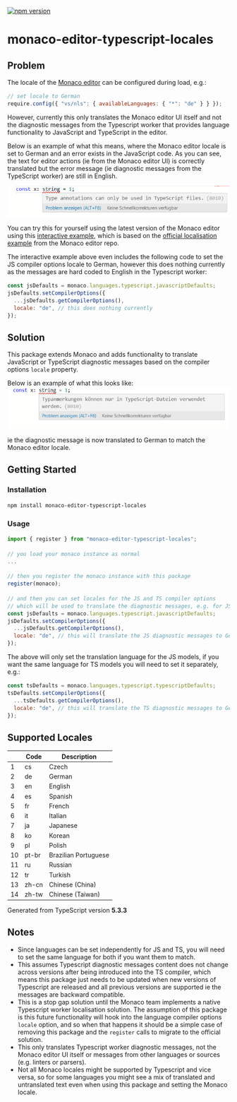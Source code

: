[![npm version](https://img.shields.io/npm/v/monaco-editor-typescript-locales.svg)](https://www.npmjs.com/package/monaco-editor-typescript-locales)

# monaco-editor-typescript-locales

## Problem

The locale of the [Monaco editor](https://github.com/microsoft/monaco-editor) can be configured during load, e.g.:

```js
// set locale to German
require.config({ "vs/nls": { availableLanguages: { "*": "de" } } });
```

However, currently this only translates the Monaco editor UI itself and not the diagnostic messages from the Typescript worker that provides language functionality to JavaScript and TypeScript in the editor.

Below is an example of what this means, where the Monaco editor locale is set to German and an error exists in the JavaScript code. As you can see, the text for editor actions (ie from the Monaco editor UI) is correctly translated but the error message (ie diagnostic messages from the TypeScript worker) are still in English.

![Monaco editor localised to German with error that is not translated](/packages/monaco-util/assets/monaco-without-translated-message.png)

You can try this for yourself using the latest version of the Monaco editor using this [interactive example](https://codesandbox.io/s/monaco-localised-example-xyrfz6), which is based on the [official localisation example](https://github.com/microsoft/monaco-editor/blob/main/samples/browser-amd-localized/index.html) from the Monaco editor repo.

The interactive example above even includes the following code to set the JS compiler options locale to German, however this does nothing currently as the messages are hard coded to English in the Typescript worker:

```js
const jsDefaults = monaco.languages.typescript.javascriptDefaults;
jsDefaults.setCompilerOptions({
  ...jsDefaults.getCompilerOptions(),
  locale: "de", // this does nothing currently
});
```

## Solution

This package extends Monaco and adds functionality to translate JavaScript or TypeScript diagnostic messages based on the compiler options `locale` property.

Below is an example of what this looks like:
![Monaco editor with translated diagnostic message](/packages/monaco-util/assets/monaco-with-translated-message.png)

ie the diagnostic message is now translated to German to match the Monaco editor locale.

## Getting Started

### Installation

```sh
npm install monaco-editor-typescript-locales
```

### Usage

```js
import { register } from "monaco-editor-typescript-locales";

// you load your monaco instance as normal
...

// then you register the monaco instance with this package
register(monaco);

// and then you can set locales for the JS and TS compiler options
// which will be used to translate the diagnostic messages, e.g. for JS:
const jsDefaults = monaco.languages.typescript.javascriptDefaults;
jsDefaults.setCompilerOptions({
  ...jsDefaults.getCompilerOptions(),
  locale: "de", // this will translate the JS diagnostic messages to German
});
```

The above will only set the translation language for the JS models, if you want the same language for TS models you will need to set it separately, e.g.:

```js
const tsDefaults = monaco.languages.typescript.typescriptDefaults;
tsDefaults.setCompilerOptions({
  ...tsDefaults.getCompilerOptions(),
  locale: "de", // this will translate the TS diagnostic messages to German
});
```

## Supported Locales

<!-- LOCALES_METADATA_START -->

|     | Code  | Description          |
| --- | ----- | -------------------- |
| 1   | cs    | Czech                |
| 2   | de    | German               |
| 3   | en    | English              |
| 4   | es    | Spanish              |
| 5   | fr    | French               |
| 6   | it    | Italian              |
| 7   | ja    | Japanese             |
| 8   | ko    | Korean               |
| 9   | pl    | Polish               |
| 10  | pt-br | Brazilian Portuguese |
| 11  | ru    | Russian              |
| 12  | tr    | Turkish              |
| 13  | zh-cn | Chinese (China)      |
| 14  | zh-tw | Chinese (Taiwan)     |

Generated from TypeScript version **5.3.3**

<!-- LOCALES_METADATA_END -->

## Notes

- Since languages can be set independently for JS and TS, you will need to set the same language for both if you want them to match.
- This assumes Typescript diagnostic messages content does not change across versions after being introduced into the TS compiler, which means this package just needs to be updated when new versions of Typescript are released and all previous versions are supported ie the messages are backward compatible.
- This is a stop gap solution until the Monaco team implements a native Typescript worker localisation solution. The assumption of this package is this future functionality will hook into the language compiler options `locale` option, and so when that happens it should be a simple case of removing this package and the `register` calls to migrate to the official solution.
- This only translates Typescript worker diagnostic messages, not the Monaco editor UI itself or messages from other languages or sources (e.g. linters or parsers).
- Not all Monaco locales might be supported by Typescript and vice versa, so for some languages you might see a mix of translated and untranslated text even when using this package and setting the Monaco locale.
